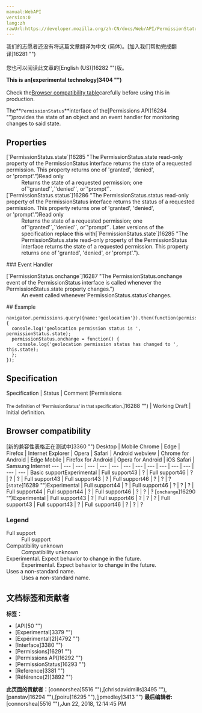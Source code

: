 ```yaml
---
manual:WebAPI
version:0
lang:zh
rawUrl:https://developer.mozilla.org/zh-CN/docs/Web/API/PermissionStatus
---
```




<bdi>我们的志愿者还没有将这篇文章翻译为<bdi>中文 (简体)</bdi>。[加入我们帮助完成翻译]16281 "")<br></br>您也可以阅读此文章的[English (US)]16282 "")版。</bdi>






**This is an[experimental technology]3404 "")**<br></br>Check the[Browser compatibility table](%3002#Browser_compatibility "")carefully before using this in production.




The**`PermissionStatus`**interface of the[Permissions API]16284 "")provides the state of an object and an event handler for monitoring changes to said state.


## Properties<a name="Properties"></a>
<dl><dt>[`PermissionStatus.state`]16285 "The PermissionStatus.state read-only property of the PermissionStatus interface returns the state of a requested permission. This property returns one of 'granted', 'denied', or 'prompt'.")Read only</dt><dd>Returns the state of a requested permission; one of`'granted'`,`'denied'`, or`'prompt'`.</dd><dt>[`PermissionStatus.status`]16286 "The PermissionStatus.status read-only property of the PermissionStatus interface returns the status of a requested permission. This property returns one of 'granted', 'denied', or 'prompt'.")Read only<i></i></dt><dd>Returns the state of a requested permission; one of`'granted'`,`'denied'`, or`'prompt'`. Later versions of the specification replace this with[`PermissionStatus.state`]16285 "The PermissionStatus.state read-only property of the PermissionStatus interface returns the state of a requested permission. This property returns one of 'granted', 'denied', or 'prompt'.").</dd></dl>
### Event Handler<a name="Event_Handler"></a>
<dl><dt>[`PermissionStatus.onchange`]16287 "The PermissionStatus.onchange event of the PermissionStatus interface is called whenever the PermissionStatus.state property changes.")</dt><dd>An event called whenever`PermissionStatus.status`changes.</dd></dl>
## Example<a name="Example"></a>

```
navigator.permissions.query({name:'geolocation'}).then(function(permissionStatus) {
  console.log('geolocation permission status is ', permissionStatus.state);
  permissionStatus.onchange = function() {
    console.log('geolocation permission status has changed to ', this.state);
  };
});
```

## Specification<a name="Specification"></a>
Specification | Status | Comment 
[Permissions<br></br><small>The definition of &#39;PermissionStatus&#39; in that specification.</small>]16288 "") | Working Draft | Initial definition. 


## Browser compatibility<a name="Browser_compatibility"></a>
[新的兼容性表格正在测试中<i></i>]3360 "")
<abbr>Desktop<i></i></abbr> | <abbr>Mobile<i></i></abbr> 
<abbr>Chrome<i></i></abbr> | <abbr>Edge<i></i></abbr> | <abbr>Firefox<i></i></abbr> | <abbr>Internet Explorer<i></i></abbr> | <abbr>Opera<i></i></abbr> | <abbr>Safari<i></i></abbr> | <abbr>Android webview<i></i></abbr> | <abbr>Chrome for Android<i></i></abbr> | <abbr>Edge Mobile<i></i></abbr> | <abbr>Firefox for Android<i></i></abbr> | <abbr>Opera for Android<i></i></abbr> | <abbr>iOS Safari<i></i></abbr> | <abbr>Samsung Internet<i></i></abbr> 
 ---  |  ---  |  ---  |  ---  |  ---  |  ---  |  ---  |  ---  |  ---  |  ---  |  ---  |  ---  |  ---  |  ---  | 
Basic support<abbr>Experimental<i></i></abbr> | <abbr>Full support</abbr>43 | <abbr>?</abbr> | <abbr>Full support</abbr>46 | <abbr>?</abbr> | <abbr>?</abbr> | <abbr>?</abbr> | <abbr>Full support</abbr>43 | <abbr>Full support</abbr>43 | <abbr>?</abbr> | <abbr>Full support</abbr>46 | <abbr>?</abbr> | <abbr>?</abbr> | <abbr>?</abbr> 
[`state`]16289 "")<abbr>Experimental<i></i></abbr> | <abbr>Full support</abbr>44 | <abbr>?</abbr> | <abbr>Full support</abbr>46 | <abbr>?</abbr> | <abbr>?</abbr> | <abbr>?</abbr> | <abbr>Full support</abbr>44 | <abbr>Full support</abbr>44 | <abbr>?</abbr> | <abbr>Full support</abbr>46 | <abbr>?</abbr> | <abbr>?</abbr> | <abbr>?</abbr> 
[`onchange`]16290 "")<abbr>Experimental<i></i></abbr> | <abbr>Full support</abbr>43 | <abbr>?</abbr> | <abbr>Full support</abbr>46 | <abbr>?</abbr> | <abbr>?</abbr> | <abbr>?</abbr> | <abbr>Full support</abbr>43 | <abbr>Full support</abbr>43 | <abbr>?</abbr> | <abbr>Full support</abbr>46 | <abbr>?</abbr> | <abbr>?</abbr> | <abbr>?</abbr> 


### Legend<a name="Legend"></a>
<dl><dt><abbr>Full support</abbr></dt><dd>Full support</dd><dt><abbr>Compatibility unknown</abbr></dt><dd>Compatibility unknown</dd><dt><abbr>Experimental. Expect behavior to change in the future.<i></i></abbr></dt><dd>Experimental. Expect behavior to change in the future.</dd><dt><abbr>Uses a non-standard name.<i></i></abbr></dt><dd>Uses a non-standard name.</dd></dl>



## 文档标签和贡献者
**标签：**
* [API]50 "")
* [Experimental]3379 "")
* [Expérimental(2)]4792 "")
* [Interface]3380 "")
* [Permissions]16291 "")
* [Permissions API]16292 "")
* [PermissionStatus]16293 "")
* [Reference]3381 "")
* [Référence(2)]3892 "")

**此页面的贡献者：**[connorshea]5516 ""),[chrisdavidmills]3495 ""),[panstav]16294 ""),[poiru]16295 ""),[jpmedley]3413 "")
**最后编辑者:**[connorshea]5516 ""),<time>Jun 22, 2018, 12:14:45 PM</time>


